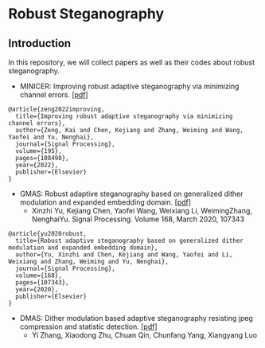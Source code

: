 # Robust Steganography 

## Introduction
In this repository, we will collect papers as well as their codes about robust steganography.


- MINICER: Improving robust adaptive steganography via minimizing channel errors. [[pdf]](https://www.sciencedirect.com/science/article/abs/pii/S0165168422000457) 

```
@article{zeng2022improving,
  title={Improving robust adaptive steganography via minimizing channel errors},
  author={Zeng, Kai and Chen, Kejiang and Zhang, Weiming and Wang, Yaofei and Yu, Nenghai},
  journal={Signal Processing},
  volume={195},
  pages={108498},
  year={2022},
  publisher={Elsevier}
}
```

- GMAS: Robust adaptive steganography based on generalized dither modulation and expanded embedding domain. [[pdf]](https://www.sciencedirect.com/science/article/abs/pii/S0165168419303962) 
  - Xinzhi Yu, Kejiang Chen, Yaofei Wang, Weixiang Li, WeimingZhang, NenghaiYu. Signal Processing. Volume 168, March 2020, 107343

```
@article{yu2020robust,
  title={Robust adaptive steganography based on generalized dither modulation and expanded embedding domain},
  author={Yu, Xinzhi and Chen, Kejiang and Wang, Yaofei and Li, Weixiang and Zhang, Weiming and Yu, Nenghai},
  journal={Signal Processing},
  volume={168},
  pages={107343},
  year={2020},
  publisher={Elsevier}
}
```



- DMAS: Dither modulation based adaptive steganography resisting jpeg compression and statistic detection. [[pdf]](https://link.springer.com/article/10.1007/s11042-017-4506-3)
  - Yi Zhang, Xiaodong Zhu, Chuan Qin, Chunfang Yang, Xiangyang Luo


 





